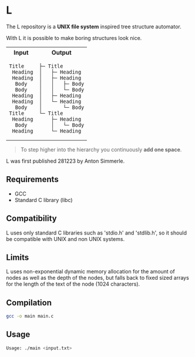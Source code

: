 # L

The L repository is a **UNIX file system** inspired tree structure automator.

With L it is possible to make boring structures look nice.

<table>
<tr>
<th>Input</th>
<th>Output</th>
</tr>
<tr>
<td>

```
Title
 Heading
 Heading
  Body
  Body
 Heading
 Heading
  Body
Title
 Heading
  Body
 Heading
```

</td>
<td>

```
├─ Title
│   ├─ Heading
│   ├─ Heading
│   │   ├─ Body
│   │   └─ Body
│   ├─ Heading
│   └─ Heading
│       └─ Body
└─ Title
    ├─ Heading
    │   └─ Body
    └─ Heading
```

</td>
</tr>
</table>

> To step higher into the hierarchy you continuously **add one space**.

L was first published 281223 by Anton Simmerle.

## Requirements

* GCC
* Standard C library (libc)

## Compatibility

L uses only standard C libraries such as 'stdio.h' and 'stdlib.h', so it should be compatible with UNIX and non UNIX systems.

## Limits

L uses non-exponential dynamic memory allocation for the amount of nodes as well as the depth of the nodes, but falls back to fixed sized arrays for the length of the text of the node (1024 characters).

## Compilation

```bash
gcc -o main main.c
```

## Usage

```bash
Usage: ./main <input.txt>
```
